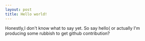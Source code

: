 ```yaml
---
layout: post
title: Hello world!
---
```

Honestly,I don't know what to say yet. So say hello( or actually I'm producing some rubbish to get github contribution?